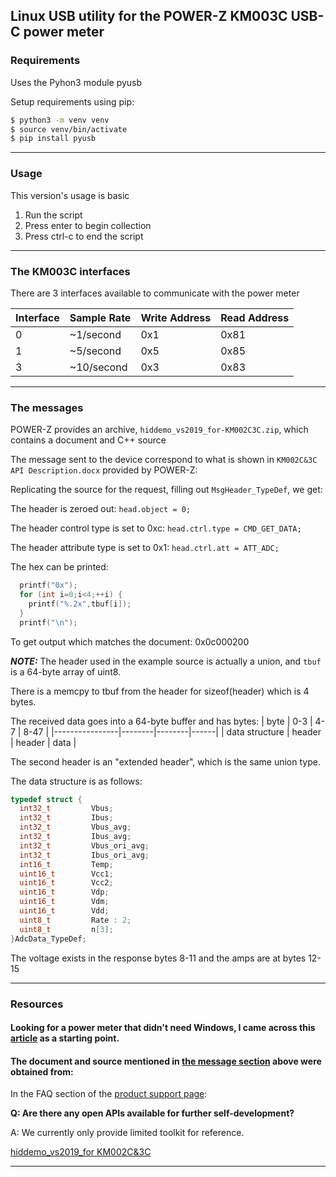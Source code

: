 ## Linux USB utility for the POWER-Z KM003C USB-C power meter
### Requirements
Uses the Pyhon3 module pyusb

Setup requirements using pip:
```bash
$ python3 -m venv venv
$ source venv/bin/activate
$ pip install pyusb
```
___
### Usage
This version's usage is basic
1) Run the script
2) Press enter to begin collection
3) Press ctrl-c to end the script
___
### The KM003C interfaces
There are 3 interfaces available to communicate with the power meter

| Interface | Sample Rate | Write Address | Read Address |
|-----------|-------------|---------------|--------------|
|    0      | ~1/second   |     0x1       |     0x81     |
|    1      | ~5/second   |     0x5       |     0x85     |
|    3      | ~10/second  |     0x3       |     0x83     |
___
### The messages
POWER-Z provides an archive, `hiddemo_vs2019_for-KM002C3C.zip`, which contains a document and C++ source

The message sent to the device correspond to what is shown in `KM002C&3C API Description.docx` provided by POWER-Z:

Replicating the source for the request, filling out `MsgHeader_TypeDef`, we get:

The header is zeroed out: `head.object = 0;`

The header control type is set to 0xc: `head.ctrl.type = CMD_GET_DATA;`

The header attribute type is set to 0x1: `head.ctrl.att = ATT_ADC;`

The hex can be printed:
```c++
  printf("0x");
  for (int i=0;i<4;++i) {
    printf("%.2x",tbuf[i]);
  }
  printf("\n");
```
To get output which matches the document: 0x0c000200

***NOTE:*** 
The header used in the example source is actually a union, and `tbuf` is a 64-byte array of uint8.

There is a memcpy to tbuf from the header for sizeof(header) which is 4 bytes.

The received data goes into a 64-byte buffer and has bytes:
|      byte      |  0-3   |   4-7  | 8-47 |
|----------------|--------|--------|------|
| data structure | header | header | data |

The second header is an "extended header", which is the same union type.

The data structure is as follows:
```c++
typedef struct {
  int32_t         Vbus;
  int32_t         Ibus;
  int32_t         Vbus_avg;
  int32_t         Ibus_avg;
  int32_t         Vbus_ori_avg;
  int32_t         Ibus_ori_avg;
  int16_t         Temp;
  uint16_t        Vcc1;
  uint16_t        Vcc2;
  uint16_t        Vdp;
  uint16_t        Vdm;
  uint16_t        Vdd;
  uint8_t         Rate : 2;
  uint8_t         n[3];
}AdcData_TypeDef;
```

The voltage exists in the response bytes 8-11 and the amps are at bytes 12-15
___
### Resources
#### Looking for a power meter that didn't need Windows, I came across this [article](https://www.anandtech.com/show/18944/usbc-power-metering-with-the-chargerlab-km003c-a-google-twinkie-alternative) as a starting point.

#### The document and source mentioned in [the message section](#the-messages) above were obtained from:

In the FAQ section of the [product support page](https://www.chargerlab.com/km003c-km002c-technical-support/):

__Q: Are there any open APIs available for further self-development?__

A: We currently only provide limited toolkit for reference.

[hiddemo_vs2019_for KM002C&3C](https://www.chargerlab.com/wp-content/uploads/2019/05/hiddemo_vs2019_for-KM002C3C.zip)
___
